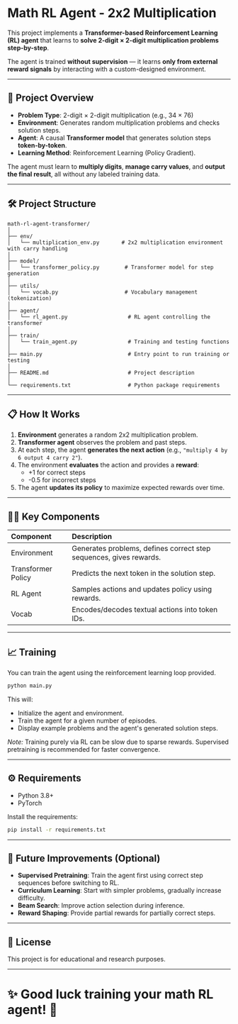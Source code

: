 # Math RL Agent - 2x2 Multiplication

This project implements a **Transformer-based Reinforcement Learning (RL) agent** that learns to **solve 2-digit × 2-digit multiplication problems step-by-step**.

The agent is trained **without supervision** — it learns **only from external reward signals** by interacting with a custom-designed environment.

---

## 🚀 Project Overview

- **Problem Type**: 2-digit × 2-digit multiplication (e.g., 34 × 76)
- **Environment**: Generates random multiplication problems and checks solution steps.
- **Agent**: A causal **Transformer model** that generates solution steps **token-by-token**.
- **Learning Method**: Reinforcement Learning (Policy Gradient).

The agent must learn to **multiply digits**, **manage carry values**, and **output the final result**, all without any labeled training data.

---

## 🛠 Project Structure

```
math-rl-agent-transformer/
│
├── env/
│   └── multiplication_env.py       # 2x2 multiplication environment with carry handling
│
├── model/
│   └── transformer_policy.py        # Transformer model for step generation
│
├── utils/
│   └── vocab.py                     # Vocabulary management (tokenization)
│
├── agent/
│   └── rl_agent.py                   # RL agent controlling the transformer
│
├── train/
│   └── train_agent.py                # Training and testing functions
│
├── main.py                           # Entry point to run training or testing
│
├── README.md                         # Project description
│
└── requirements.txt                  # Python package requirements
```

---

## 📋 How It Works

1. **Environment** generates a random 2x2 multiplication problem.
2. **Transformer agent** observes the problem and past steps.
3. At each step, the agent **generates the next action** (e.g., `"multiply 4 by 6 output 4 carry 2"`).
4. The environment **evaluates** the action and provides a **reward**:
   - +1 for correct steps
   - -0.5 for incorrect steps
5. The agent **updates its policy** to maximize expected rewards over time.

---

## 🧑‍💻 Key Components

| Component | Description |
|:----------|:------------|
| Environment | Generates problems, defines correct step sequences, gives rewards. |
| Transformer Policy | Predicts the next token in the solution step. |
| RL Agent | Samples actions and updates policy using rewards. |
| Vocab | Encodes/decodes textual actions into token IDs. |

---

## 📈 Training

You can train the agent using the reinforcement learning loop provided.

```bash
python main.py
```

This will:
- Initialize the agent and environment.
- Train the agent for a given number of episodes.
- Display example problems and the agent's generated solution steps.

*Note:* Training purely via RL can be slow due to sparse rewards. Supervised pretraining is recommended for faster convergence.

---

## ⚙️ Requirements

- Python 3.8+
- PyTorch

Install the requirements:

```bash
pip install -r requirements.txt
```

---

## 📢 Future Improvements (Optional)

- **Supervised Pretraining**: Train the agent first using correct step sequences before switching to RL.
- **Curriculum Learning**: Start with simpler problems, gradually increase difficulty.
- **Beam Search**: Improve action selection during inference.
- **Reward Shaping**: Provide partial rewards for partially correct steps.

---

## 📄 License

This project is for educational and research purposes.

---

# ✨ Good luck training your math RL agent! 🚀

